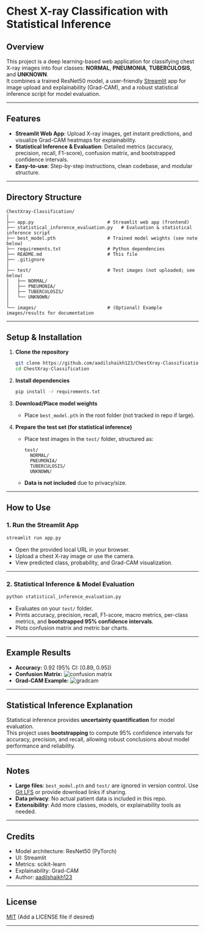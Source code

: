 # Chest X-ray Classification with Statistical Inference

## Overview

This project is a deep learning-based web application for classifying chest X-ray images into four classes: **NORMAL**, **PNEUMONIA**, **TUBERCULOSIS**, and **UNKNOWN**.  
It combines a trained ResNet50 model, a user-friendly [Streamlit](https://streamlit.io/) app for image upload and explainability (Grad-CAM), and a robust statistical inference script for model evaluation.

---

## Features

- **Streamlit Web App**: Upload X-ray images, get instant predictions, and visualize Grad-CAM heatmaps for explainability.
- **Statistical Inference & Evaluation**: Detailed metrics (accuracy, precision, recall, F1-score), confusion matrix, and bootstrapped confidence intervals.
- **Easy-to-use**: Step-by-step instructions, clean codebase, and modular structure.

---

## Directory Structure

```
ChestXray-Classification/
│
├── app.py                           # Streamlit web app (frontend)
├── statistical_inference_evaluation.py   # Evaluation & statistical inference script
├── best_model.pth                   # Trained model weights (see note below)
├── requirements.txt                 # Python dependencies
├── README.md                        # This file
├── .gitignore
│
├── test/                            # Test images (not uploaded; see below)
│   ├── NORMAL/
│   ├── PNEUMONIA/
│   ├── TUBERCULOSIS/
│   └── UNKNOWN/
│
└── images/                          # (Optional) Example images/results for documentation
```

---

## Setup & Installation

1. **Clone the repository**
   ```sh
   git clone https://github.com/aadilshaikh123/ChestXray-Classification.git
   cd ChestXray-Classification
   ```

2. **Install dependencies**
   ```sh
   pip install -r requirements.txt
   ```

3. **Download/Place model weights**
   - Place `best_model.pth` in the root folder (not tracked in repo if large).

4. **Prepare the test set (for statistical inference)**
   - Place test images in the `test/` folder, structured as:
     ```
     test/
       NORMAL/
       PNEUMONIA/
       TUBERCULOSIS/
       UNKNOWN/
     ```
   - **Data is not included** due to privacy/size.

---

## How to Use

### 1. **Run the Streamlit App**

```sh
streamlit run app.py
```
- Open the provided local URL in your browser.
- Upload a chest X-ray image or use the camera.
- View predicted class, probability, and Grad-CAM visualization.

---

### 2. **Statistical Inference & Model Evaluation**

```sh
python statistical_inference_evaluation.py
```
- Evaluates on your `test/` folder.
- Prints accuracy, precision, recall, F1-score, macro metrics, per-class metrics, and **bootstrapped 95% confidence intervals**.
- Plots confusion matrix and metric bar charts.

---

## Example Results

- **Accuracy:** 0.92 (95% CI: [0.89, 0.95])
- **Confusion Matrix:**
  ![confusion matrix](images/confusion_matrix.png)
- **Grad-CAM Example:**
  ![gradcam](images/gradcam_example.png)

---

## Statistical Inference Explanation

Statistical inference provides **uncertainty quantification** for model evaluation.  
This project uses **bootstrapping** to compute 95% confidence intervals for accuracy, precision, and recall, allowing robust conclusions about model performance and reliability.

---

## Notes

- **Large files**: `best_model.pth` and `test/` are ignored in version control. Use [Git LFS](https://git-lfs.com/) or provide download links if sharing.
- **Data privacy**: No actual patient data is included in this repo.
- **Extensibility**: Add more classes, models, or explainability tools as needed.

---

## Credits

- Model architecture: ResNet50 (PyTorch)
- UI: Streamlit
- Metrics: scikit-learn
- Explainability: Grad-CAM
- Author: [aadilshaikh123](https://github.com/aadilshaikh123)

---

## License

[MIT](LICENSE) (Add a LICENSE file if desired)

---
